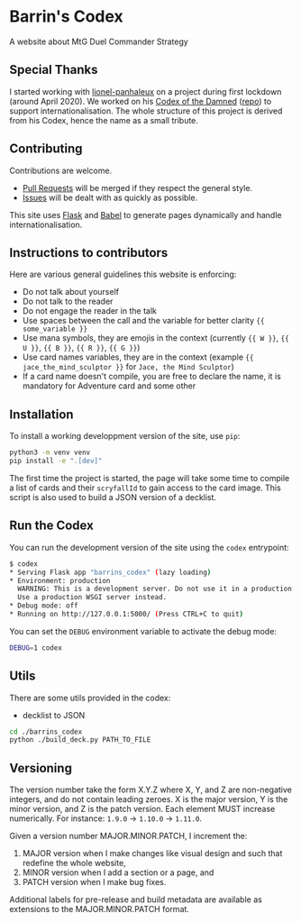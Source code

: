 # Barrin's Codex
A website about MtG Duel Commander Strategy

## Special Thanks
I started working with [lionel-panhaleux](https://github.com/lionel-panhaleux) on a project during first lockdown (around April 2020).
We worked on his [Codex of the Damned](https://codex-of-the-damned.org/) ([repo](https://github.com/lionel-panhaleux/codex-of-the-damned)) to support internationalisation.
The whole structure of this project is derived from his Codex, hence the name as a small tribute.

## Contributing
Contributions are welcome.
- [Pull Requests](https://github.com/Spigushe/barrins-codex/pulls) will be merged if they respect the general style.
- [Issues](https://github.com/Spigushe/barrins-codex/issues) will be dealt with as quickly as possible.

This site uses [Flask](https://flask.palletsprojects.com) and [Babel](http://babel.pocoo.org)
to generate pages dynamically and handle internationalisation.

## Instructions to contributors
Here are various general guidelines this website is enforcing:
- Do not talk about yourself
- Do not talk to the reader
- Do not engage the reader in the talk
- Use spaces between the call and the variable for better clarity `{{ some_variable }}`
- Use mana symbols, they are emojis in the context (currently `{{ W }}`, `{{ U }}`, `{{ B }}`, `{{ R }}`, `{{ G }}`)
- Use card names variables, they are in the context (example `{{ jace_the_mind_sculptor }}` for `Jace, the Mind Sculptor`)
- If a card name doesn't compile, you are free to declare the name, it is mandatory for Adventure card and some other

## Installation
To install a working developpment version of the site, use `pip`:

```bash
python3 -m venv venv
pip install -e ".[dev]"
```

The first time the project is started, the page will take some time to compile a list of
cards and their `scryfallId` to gain access to the card image. This script is also used
to build a JSON version of a decklist.

## Run the Codex
You can run the development version of the site using the `codex` entrypoint:

```bash
$ codex
* Serving Flask app "barrins_codex" (lazy loading)
* Environment: production
  WARNING: This is a development server. Do not use it in a production deployment.
  Use a production WSGI server instead.
* Debug mode: off
* Running on http://127.0.0.1:5000/ (Press CTRL+C to quit)
```

You can set the `DEBUG` environment variable to activate the debug mode:

```bash
DEBUG=1 codex
```

## Utils
There are some utils provided in the codex:

- decklist to JSON
```bash
cd ./barrins_codex
python ./build_deck.py PATH_TO_FILE
```

## Versioning
The version number take the form X.Y.Z where X, Y, and Z are non-negative integers, and do not
contain leading zeroes. X is the major version, Y is the minor version, and Z is the patch version.
Each element MUST increase numerically. For instance: `1.9.0` -> `1.10.0` -> `1.11.0`.

Given a version number MAJOR.MINOR.PATCH, I increment the:
1. MAJOR version when I make changes like visual design and such that redefine the whole website,
1. MINOR version when I add a section or a page, and
1. PATCH version when I make bug fixes.

Additional labels for pre-release and build metadata are available as extensions to the
MAJOR.MINOR.PATCH format.
